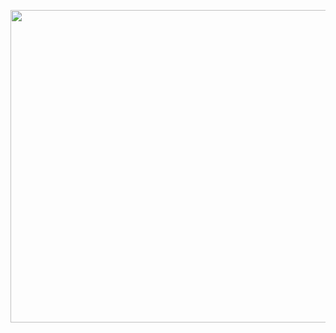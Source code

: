 <p align="center">
<img src="https://github.com/CindCodes/IBM-Data-Analyst-Capstone/blob/main/Graphics/building-dashboard.jpg" width="1300" height="500" alt="Dashboard-Banner" title="Dashboard">
</p>
